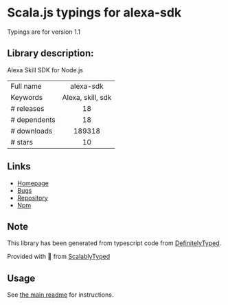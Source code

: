 
# Scala.js typings for alexa-sdk

Typings are for version 1.1

## Library description:
Alexa Skill SDK for Node.js

|                    |                 |
| ------------------ | :-------------: |
| Full name          | alexa-sdk |
| Keywords           | Alexa, skill, sdk |
| # releases         | 18 |
| # dependents       | 18 |
| # downloads        | 189318 |
| # stars            | 10 |

## Links
- [Homepage](https://github.com/alexa/alexa-skill-sdk-for-nodejs#readme)
- [Bugs](https://github.com/alexa/alexa-skill-sdk-for-nodejs/issues)
- [Repository](https://github.com/alexa/alexa-skill-sdk-for-nodejs)
- [Npm](https://www.npmjs.com/package/alexa-sdk)
    


## Note
This library has been generated from typescript code from [DefinitelyTyped](https://definitelytyped.org).

Provided with :purple_heart: from [ScalablyTyped](https://github.com/oyvindberg/ScalablyTyped)

## Usage
See [the main readme](../../readme.md) for instructions.


